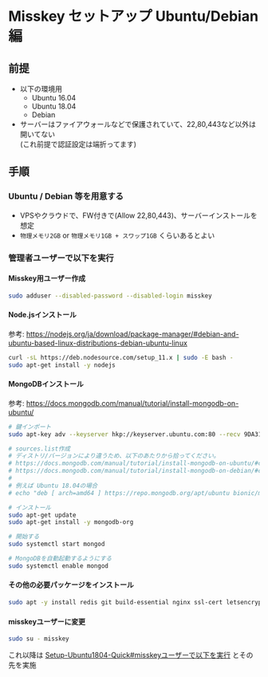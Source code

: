 
# Misskey セットアップ Ubuntu/Debian 編

## 前提

- 以下の環境用
  - Ubuntu 16.04
  - Ubuntu 18.04
  - Debian
- サーバーはファイアウォールなどで保護されていて、22,80,443など以外は開いてない  
  (これ前提で認証設定は端折ってます)

## 手順

### Ubuntu / Debian 等を用意する

- VPSやクラウドで、FW付きで(Allow 22,80,443)、サーバーインストールを想定
- `物理メモリ2GB` or `物理メモリ1GB + スワップ1GB` くらいあるとよい

### 管理者ユーザーで以下を実行

#### Misskey用ユーザー作成
```sh
sudo adduser --disabled-password --disabled-login misskey

```

#### Node.jsインストール  
参考: https://nodejs.org/ja/download/package-manager/#debian-and-ubuntu-based-linux-distributions-debian-ubuntu-linux
```sh
curl -sL https://deb.nodesource.com/setup_11.x | sudo -E bash -
sudo apt-get install -y nodejs

```

#### MongoDBインストール
参考: https://docs.mongodb.com/manual/tutorial/install-mongodb-on-ubuntu/
```sh
# 鍵インポート
sudo apt-key adv --keyserver hkp://keyserver.ubuntu.com:80 --recv 9DA31620334BD75D9DCB49F368818C72E52529D4

# sources.list作成
# ディストリ/バージョンにより違うため、以下のあたりから拾ってください。  
# https://docs.mongodb.com/manual/tutorial/install-mongodb-on-ubuntu/#create-a-list-file-for-mongodb  
# https://docs.mongodb.com/manual/tutorial/install-mongodb-on-debian/#create-a-etc-apt-sources-list-d-mongodb-org-4-0-list-file-for-mongodb  
#
# 例えば Ubuntu 18.04の場合
# echo "deb [ arch=amd64 ] https://repo.mongodb.org/apt/ubuntu bionic/mongodb-org/4.0 multiverse" | sudo tee /etc/apt/sources.list.d/mongodb-org-4.0.list

# インストール
sudo apt-get update
sudo apt-get install -y mongodb-org

# 開始する
sudo systemctl start mongod

# MongoDBを自動起動するようにする
sudo systemctl enable mongod

```

#### その他の必要パッケージをインストール
```sh
sudo apt -y install redis git build-essential nginx ssl-cert letsencrypt

```

#### misskeyユーザーに変更
```sh
sudo su - misskey

```

これ以降は [Setup-Ubuntu1804-Quick#misskeyユーザーで以下を実行](Setup-Ubuntu1804-Quick.md#misskeyユーザーで以下を実行) とその先を実施

